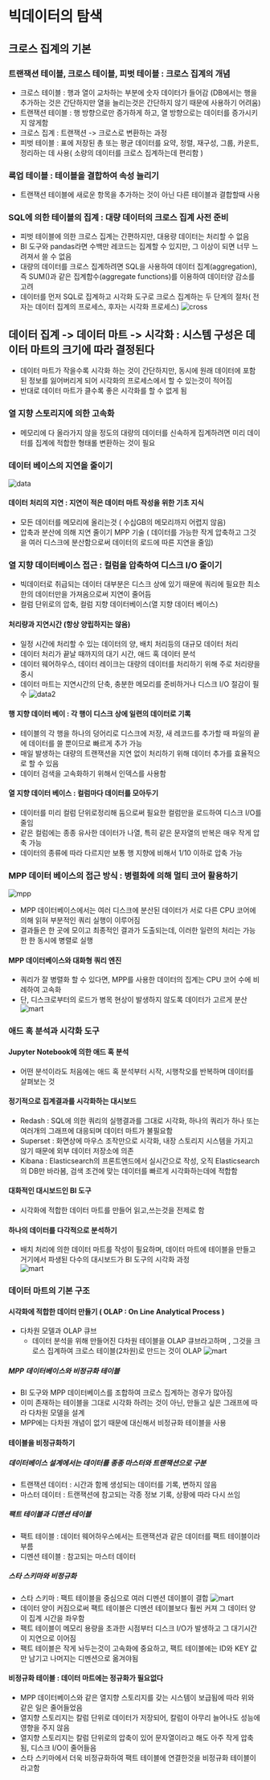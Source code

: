 # 빅데이터의 탐색
## 크로스 집계의 기본
### 트랜잭션 테이블, 크로스 테이블, 피벗 테이블 : 크로스 집계의 개념
* 크로스 테이블 : 행과 열이 교차하는 부분에 숫자 데이터가 들어감 (DB에서는 행을 추가하는 것은 간단하지만 열을 늘리는것은 간단하지 않기 때문에 사용하기 어려움)
* 트랜잭션 테이블 : 행 방향으로만 증가하게 하고, 열 방향으로는 데이터를 증가시키지 않게함
* 크로스 집계 : 트랜잭션 -> 크로스로 변환하는 과정
* 피벗 테이블 : 표에 저장된 총 또는 평균 데이터를 요약, 정렬, 재구성, 그룹, 카운트, 정리하는 데 사용( 소량의 데이터를 크로스 집계하는데 편리함 )

### 룩업 테이블 : 테이블을 결합하여 속성 늘리기
* 트랜잭션 테이블에 새로운 항목을 추가하는 것이 아닌 다른 테이블과 결합할때 사용

### SQL에 의한 테이블의 집계 : 대량 데이터의 크로스 집계 사전 준비
* 피벗 테이블에 의한 크로스 집계는 간편하지만, 대용량 데이터는 처리할 수 없음
* BI 도구와 pandas라면 수백만 레코드는 집계할 수 있지만, 그 이상이 되면 너무 느려져서 쓸 수 없음
* 대량의 데이터를 크로스 집계하려면 SQL을 사용하여 데이터 집계(aggregation), 즉 SUM()과 같은 집계합수(aggregate functions)를 이용하여 데이터양 감소를 고려
* 데이터를 먼저 SQL로 집계하고 시각화 도구로 크로스 집계하는 두 단계의 절차( 전자는 데이터 집계의 프로세스, 후자는 시각화 프로세스)
![cross](img/2/cross_aggregation.jpg)

## 데이터 집계 -> 데이터 마트 -> 시각화 : 시스템 구성은 데이터 마트의 크기에 따라 결정된다
* 데이터 마트가 작을수록 시각화 하는 것이 간단하지만, 동시에 원래 데이터에 포함된 정보를 잃어버리게 되어 시각화의 프로세스에서 할 수 있는것이 적어짐
* 반대로 데이터 마트가 클수록 좋은 시각화를 할 수 없게 됨

### 열 지향 스토리지에 의한 고속화
* 메모리에 다 올라가지 않을 정도의 대량의 데이터를 신속하게 집계하려면 미리 데이터를 집계에 적합한 형태롤 변환하는 것이 필요

### 데이터 베이스의 지연을 줄이기
![data](img/2/data_aggregation.jpg)
#### 데이터 처리의 지연 : 지연이 적은 데이터 마트 작성을 위한 기초 지식
* 모든 데이터를 메모리에 올리는것 ( 수십GB의 메모리까지 어렵지 않음)
* 압축과 분산에 의해 지연 줄이기 MPP 기술 ( 데이터를 가능한 작게 압축하고 그것을 여러 디스크에 분산함으로써 데이터의 로드에 따른 지연을 줄임)

### 열 지향 데이터베이스 접근 : 컬럼을 압축하여 디스크 I/O 줄이기
* 빅데이터로 취급되는 데이터 대부분은 디스크 상에 있기 때문에 쿼리에 필요한 최소한의 데이터만을 가져옴으로써 지연이 줄어듬
* 컬럼 단위로의 압축, 컬럼 지향 데이터베이스(열 지향 데이터 베이스)

#### 처리량과 지연시간 (항상 양립하지는 않음)
* 일정 시간에 처리할 수 있는 데이터의 양, 배치 처리등의 대규모 데이터 처리
* 데이터 처리가 끝날 때까지의 대기 시간, 애드 혹 데이터 분석
* 데이터 웨어하우스, 데이터 레이크는 대량의 데이터를 처리하기 위해 주로 처리량을 중시
* 데이터 마트는 지연시간의 단축, 충분한 메모리를 준비하거나 디스크 I/O 절감이 필수
![data2](img/2/data_aggregation2.jpg)

#### 행 지향 데이터 베이 : 각 행이 디스크 상에 일련의 데이터로 기록
* 테이블의 각 행을 하나의 덩어리로 디스크에 저장, 새 레코드를 추가할 때 파일의 끝에 데이터를 쓸 뿐이므로 빠르게 추가 가능
* 매일 발생하는 대량의 트랜잭션을 지연 없이 처리하기 위해 데이터 추가를 효율적으로 할 수 있음
* 데이터 검색을 고속화하기 위해서 인덱스를 사용함

#### 열 지향 데이터 베이스 : 컬럼마다 데이터를 모아두기
* 데이터를 미리 컬럼 단위로정리해 둠으로써 필요한 컬럼만을 로드하여 디스크 I/O를 줄임
* 같은 컬럼에는 종종 유사한 데이터가 나열, 특히 같은 문자열의 반복은 매우 작게 압축 가능
* 데이터의 종류에 따라 다르지만 보통 행 지향에 비해서 1/10 이하로 압축 가능

### MPP 데이터 베이스의 접근 방식 : 병렬화에 의해 멀티 코어 활용하기
![mpp](img/2/mpp.jpg)
* MPP 데이터베이스에서는 여러 디스크에 분산된 데이터가 서로 다른 CPU 코어에 의해 읽혀 부분적인 쿼리 실행이 이루어짐
* 결과들은 한 곳에 모이고 최종적인 결과가 도출되는데, 이러한 일련의 처리는 가능한 한 동시에 병렬로 실행

#### MPP 데이터베이스와 대화형 쿼리 엔진
* 쿼리가 잘 병렬화 할 수 있다면, MPP를 사용한 데이터의 집계는 CPU 코어 수에 비례하여 고속화
* 단, 디스크로부터의 로드가 병목 현상이 발생하지 않도록 데이터가 고르게 분산
![mart](img/2/data_mart.jpg)

### 애드 혹 분석과 시각화 도구
#### Jupyter Notebook에 의한 애드 혹 분석
* 어떤 분석이라도 처음에는 애드 혹 분석부터 시작, 시행착오를 반복하며 데이터를 살펴보는 것
#### 정기적으로 집계결과를 시각화하는 대시보드
* Redash : SQL에 의한 쿼리의 실행결과를 그대로 시각화, 하나의 쿼리가 하나 또는 여러개의 그래프에 대응되며 데이터 마트가 불필요함 
* Superset : 화면상에 마우스 조작만으로 시각화, 내장 스토리지 시스템을 가지고 않기 때문에 외부 데이터 저장소에 의존
* Kibana : Elasticsearch의 프론트엔드에서 실시간으로 작성, 오직 Elasticsearch의 DB만 바라봄, 검색 조건에 맞는 데이터를 빠르게 시각화하는데에 적합함

#### 대화적인 대시보드인 BI 도구
* 시각화에 적합한 데이터 마트를 만들어 읽고,쓰는것을 전제로 함
#### 하나의 데이터를 다각적으로 분석하기
* 배치 처리에 의한 데이터 마트를 작성이 필요하며, 데이터 마트에 테이블을 만들고 거기에서 파생된 다수의 대시보드가 BI 도구의 시각화 과정  
![mart](img/2/Bi_datamart.jpg)

### 데이터 마트의 기본 구조
#### 시각화에 적합한 데이터 만들기 ( OLAP : On Line Analytical Process )
* 다차원 모델과 OLAP 큐브
  * 데이터 분석을 위해 만들어진 다차원 테이블을 OLAP 큐브라고하며 , 그것을 크로스 집계하여 크로스 테이블(2차원)로 만드는 것이 OLAP
  ![mart](img/2/OLAP.jpg)

##### MPP 데이터베이스와 비정규화 테이블
* BI 도구와 MPP 데이터베이스를 조합하여 크로스 집계하는 경우가 많아짐
* 이미 존재하는 테이블을 그대로 시각화 하려는 것이 아닌, 만들고 싶은 그래프에 따라 다차원 모델을 설계
* MPP에는 다차원 개념이 없기 때문에 대신해서 비정규화 테이블을 사용

#### 테이블을 비정규화하기
##### 데이터베이스 설계에서는 데이터를 종종 마스터와 트랜잭션으로 구분
* 트랜잭션 데이터 : 시간과 함께 생성되는 데이터를 기록, 변하지 않음
* 마스터 데이터 : 트랜잭션에 참고되는 각종 정보 기록, 상황에 따라 다시 쓰임

##### 팩트 테이블과 디멘션 테이블
* 팩트 테이블 : 데이터 웨어하우스에서는 트랜잭션과 같은 데이터를 팩트 테이블이라 부름
* 디멘션 테이블 : 참고되는 마스터 데이터

##### 스타 스키마와 비정규화
* 스타 스키마 : 팩트 테이블을 중심으로 여러 디멘션 데이블이 결합
![mart](img/2/star_schema.jpg)
* 데이터 양이 커짐으로써 팩트 테이블은 디멘션 테이블보다 훨씬 커져 그 데이터 양이 집계 시간을 좌우함
* 팩트 테이블이 메모리 용량을 초과한 시점부터 디스크 I/O가 발생하고 그 대기시간이 지연으로 이어짐
* 팩트 테이블은 작게 놔두는것이 고속화에 중요하고, 팩트 테이블에는 ID와 KEY 값만 남기고 나머지는 디멘션으로 옮겨야됨

#### 비정규화 테이블 : 데이터 마트에는 정규화가 필요없다
* MPP 데이터베이스와 같은 열지향 스토리지를 갖는 시스템이 보급됨에 따라 위와 같은 일은 줄어들었음
* 열지향 스토리지는 칼럼 단위로 데이터가 저장되어, 칼럼이 아무리 늘어나도 성능에 영향을 주지 않음
* 열지향 스토리지는 칼럼 단위로의 압축이 있어 문자열이라고 해도 아주 작게 압축됨, 디스크 I/O이 줄어들음
* 스타 스키마에서 더욱 비정규화하여 팩트 테이블에 연결한것을 비정규화 테이블이라고함
